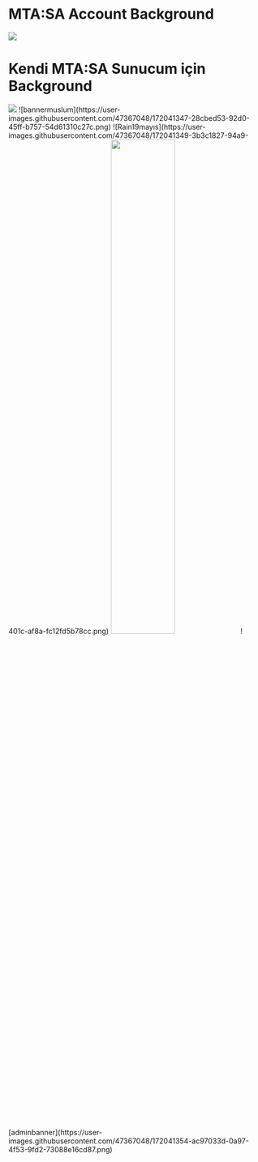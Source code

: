 <h1>MTA:SA Account Background</h1>
<img src="https://user-images.githubusercontent.com/47367048/172041329-00455657-5f14-436d-b309-3ec3fce3041a.png">
<h1>Kendi MTA:SA Sunucum için Background</h1>
<img src="https://user-images.githubusercontent.com/47367048/172041331-b48407a9-1b2e-4fd7-9dc2-7eb98272c17b.png">
![bannermuslum](https://user-images.githubusercontent.com/47367048/172041347-28cbed53-92d0-45ff-b757-54d61310c27c.png)
![Rain19mayıs](https://user-images.githubusercontent.com/47367048/172041349-3b3c1827-94a9-401c-af8a-fc12fd5b78cc.png)
<img style="width:50%;" src="https://user-images.githubusercontent.com/47367048/172041353-db0954dd-fe0d-4385-ab87-1383150a87e4.jpg">
![adminbanner](https://user-images.githubusercontent.com/47367048/172041354-ac97033d-0a97-4f53-9fd2-73088e16cd87.png)
